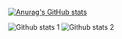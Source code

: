 
[![Anurag's GitHub stats](https://github-readme-stats.vercel.app/api?username=Amortis6)](https://github.com/anuraghazra/github-readme-stats)

![Github stats 1](https://github-readme-stats.vercel.app/api?username=Amortis6&show_icons=true&theme=gradient) 
![Github stats 2](https://github-readme-stats.vercel.app/api?username=Amortis6&show_icons=true&theme=radical)

